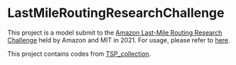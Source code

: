 # LastMileRoutingResearchChallenge
 
This project is a model submit to the [Amazon Last-Mile Routing Research Challenge](https://routingchallenge.mit.edu) held by Amazon and MIT in 2021. For usage, please refer to [here](https://github.com/MIT-CAVE/rc-cli).

This project contains codes from [TSP_collection](https://github.com/kellenf/TSP_collection).
